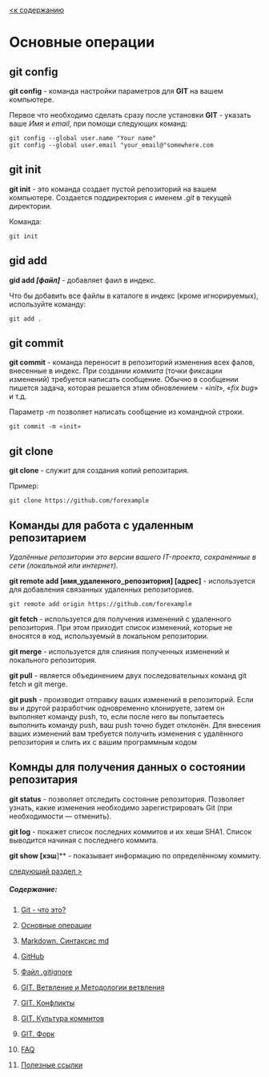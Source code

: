 [<к содержанию](./readme.md)

# Основные операции

## git config

**git config** - команда настройки параметров для **GIT** на вашем компьютере.

Первое что необходимо сделать сразу после установки **GIT** - указать ваше *Имя* и *email*, при помощи следующих команд:

```bash=
git config --global user.name "Your name"
git config --global user.email "your_email@"somewhere.com
```

## git init

**git init** - это команда создает пустой репозиторий на вашем компьютере. Создается поддиректория с именем *.git* в текущей директории.

Команда:

```bash=
git init
```

## gid add

**gid add *[файл]*** - добавляет фаил в индекс.

Что бы добавить все файлы в каталоге в индекс (кроме игнорируемых), используйте команду:

```bash=
git add .
```

## git commit

**git commit** - команда переносит в репозиторий изменения всех фалов, внесенные в индекс. При создании *коммита* (точки фиксации изменений) требуется написать сообщение. Обычно в сообщении пишется задача, которая решается этим обновлением - «*init*», «*fix bug*» и т.д.

Параметр *-m* позволяет написать сообщение из командной строки.

```bush=
git commit -m «init»
```

## git clone

**git clone** - служит для создания копий репозитария.

Пример:

```bush=
git clone https://github.com/forexample
```

## Команды для работа с удаленным репозитарием

*Удалённые репозитории это версии вашего IT-проекта, сохраненные в сети (локальной или интернет).*

**git remote add [имя_удаленного_репозитория] [адрес]** - используется для добавления связанных удаленных репозиториев.

```bush=
git remote add origin https://github.com/forexample
```

**git fetch** -  используется для получения изменений с удаленного репозитория. При этом приходит список изменений, которые не вносятся в код, используемый в локальном репозитории.

**git merge** -  используется для слияния полученных изменений и локального репозитория.

**git pull** -  является объединением двух последовательных команд git fetch и git merge.

**git push** -  производит отправку ваших изменений в репозиторий. Если вы и другой разработчик одновременно клонируете, затем он выполняет команду push, то, если после него вы попытаетесь выполнить команду push, ваш push точно будет отклонён. Для внесения ваших изменений вам требуется получить изменения с удалённого репозитория и слить их с вашим программным кодом

## Комнды для получения данных о состоянии репозитария

**git status** - позволяет отследить состояние репозитория. Позволяет узнать, какие изменения необходимо зарегистрировать Git (при необходимости — отменить).

**git log** - покажет список последних коммитов и их хеши SHA1. Список выводится начиная с последнего коммита.

**git show [хэш**]** - показывает информацию по определённому коммиту.

[следующий раздел >](./markdown.md)

##### Содержание: 
1. [Git - что это?](./what%20is%20it.md "Жми смелее")

2. [Основные операции](./basic%20operations.md "Кликни")

3. [Markdown. Синтаксис md](./markdown.md "Смелее")

4. [GitHub](./github.md)

5. [Файл .gitignore](./aboutgitignore.md)

6. [GIT. Ветвление и Методологии ветвления](./branch.md)

7. [GIT. Конфликты](./conflikt.md)

8. [GIT. Культура коммитов](./cultere%20commit.md)

9. [GIT. Форк](./fork.md)

10. [FAQ](./faq.md)

11. [Полезные ссылки](./links.md)